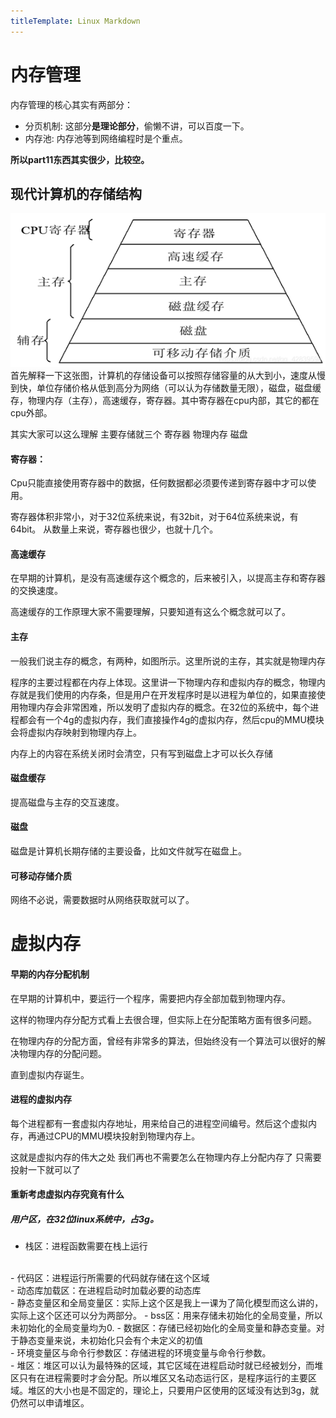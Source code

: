 ```yaml
---
titleTemplate: Linux Markdown
---
```

# 内存管理
内存管理的核心其实有两部分：
- 分页机制: 这部分**是理论部分**，偷懒不讲，可以百度一下。
- 内存池: 内存池等到网络编程时是个重点。

**所以part11东西其实很少，比较空。**

## 现代计算机的存储结构
![alt text](现代计算机的存储结构.png)
首先解释一下这张图，计算机的存储设备可以按照存储容量的从大到小，速度从慢到快，单位存储价格从低到高分为网络（可以认为存储数量无限），磁盘，磁盘缓存，物理内存（主存），高速缓存，寄存器。其中寄存器在cpu内部，其它的都在cpu外部。

其实大家可以这么理解 主要存储就三个 寄存器 物理内存 磁盘

#### 寄存器：
Cpu只能直接使用寄存器中的数据，任何数据都必须要传递到寄存器中才可以使用。

寄存器体积非常小，对于32位系统来说，有32bit，对于64位系统来说，有64bit。
从数量上来说，寄存器也很少，也就十几个。

#### 高速缓存
在早期的计算机，是没有高速缓存这个概念的，后来被引入，以提高主存和寄存器的交换速度。

高速缓存的工作原理大家不需要理解，只要知道有这么个概念就可以了。

#### 主存
一般我们说主存的概念，有两种，如图所示。这里所说的主存，其实就是物理内存

程序的主要过程都在内存上体现。这里讲一下物理内存和虚拟内存的概念，物理内存就是我们使用的内存条，但是用户在开发程序时是以进程为单位的，如果直接使用物理内存会非常困难，所以发明了虚拟内存的概念。在32位的系统中，每个进程都会有一个4g的虚拟内存，我们直接操作4g的虚拟内存，然后cpu的MMU模块会将虚拟内存映射到物理内存上。

内存上的内容在系统关闭时会清空，只有写到磁盘上才可以长久存储
#### 磁盘缓存
提高磁盘与主存的交互速度。
#### 磁盘
磁盘是计算机长期存储的主要设备，比如文件就写在磁盘上。
#### 可移动存储介质
网络不必说，需要数据时从网络获取就可以了。

# 虚拟内存
#### 早期的内存分配机制
在早期的计算机中，要运行一个程序，需要把内存全部加载到物理内存。

这样的物理内存分配方式看上去很合理，但实际上在分配策略方面有很多问题。

在物理内存的分配方面，曾经有非常多的算法，但始终没有一个算法可以很好的解决物理内存的分配问题。

直到虚拟内存诞生。

#### 进程的虚拟内存
每个进程都有一套虚拟内存地址，用来给自己的进程空间编号。然后这个虚拟内存，再通过CPU的MMU模块投射到物理内存上。

这就是虚拟内存的伟大之处 我们再也不需要怎么在物理内存上分配内存了 只需要投射一下就可以了


#### 重新考虑虚拟内存究竟有什么

##### 用户区，在32位linux系统中，占3g。

- 栈区：进程函数需要在栈上运行
</br>
- 代码区：进程运行所需要的代码就存储在这个区域
</br>
- 动态库加载区：在进程启动时加载必要的动态库
</br>
- 静态变量区和全局变量区：实际上这个区是我上一课为了简化模型而这么讲的，实际上这个区还可以分为两部分。
  - bss区：用来存储未初始化的全局变量，所以未初始化的全局变量均为0.
  - 数据区：存储已经初始化的全局变量和静态变量。对于静态变量来说，未初始化只会有个未定义的初值
</br>
- 环境变量区与命令行参数区：存储进程的环境变量与命令行参数。
</br>
- 堆区：堆区可以认为最特殊的区域，其它区域在进程启动时就已经被划分，而堆区只有在进程需要时才会分配。所以堆区又名动态运行区，是程序运行的主要区域。堆区的大小也是不固定的，理论上，只要用户区使用的区域没有达到3g，就仍然可以申请堆区。
